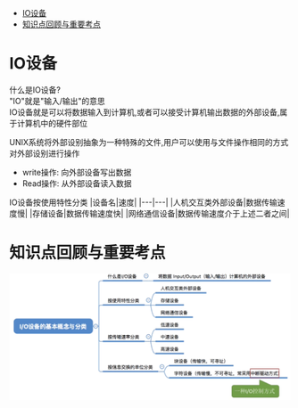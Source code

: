 - [IO设备](#io设备)
- [知识点回顾与重要考点](#知识点回顾与重要考点)

# IO设备
什么是IO设备?\
"IO"就是"输入/输出"的意思\
IO设备就是可以将数据输入到计算机,或者可以接受计算机输出数据的外部设备,属于计算机中的硬件部位

UNIX系统将外部设别抽象为一种特殊的文件,用户可以使用与文件操作相同的方式对外部设别进行操作
- write操作: 向外部设备写出数据
- Read操作: 从外部设备读入数据

IO设备按使用特性分类
|设备名|速度|
|---|---|
|人机交互类外部设备|数据传输速度慢|
|存储设备|数据传输速度快|
|网络通信设备|数据传输速度介于上述二者之间|

# 知识点回顾与重要考点
<img src="../img/IO设备的基本概念与分类--知识点回顾与重要考点.png">